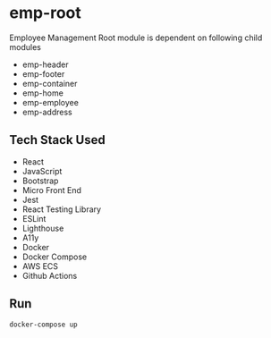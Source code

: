 # emp-root

Employee Management Root module is dependent on following child modules

- emp-header
- emp-footer
- emp-container
- emp-home
- emp-employee
- emp-address


## Tech Stack Used

- React
- JavaScript
- Bootstrap
- Micro Front End
- Jest
- React Testing Library
- ESLint
- Lighthouse
- A11y
- Docker 
- Docker Compose
- AWS ECS
- Github Actions

## Run 

`docker-compose up`
